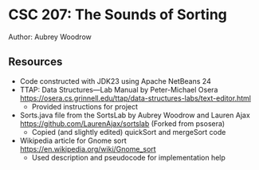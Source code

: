 # CSC 207: The Sounds of Sorting

Author: Aubrey Woodrow

## Resources

+ Code constructed with JDK23 using Apache NetBeans 24
+ TTAP: Data Structures—Lab Manual by Peter-Michael Osera
    https://osera.cs.grinnell.edu/ttap/data-structures-labs/text-editor.html
    - Provided instructions for project
+ Sorts.java file from the SortsLab by Aubrey Woodrow and Lauren Ajax
    https://github.com/LaurenAjax/sortslab (Forked from psosera)
    - Copied (and slightly edited) quickSort and mergeSort code
+ Wikipedia article for Gnome sort https://en.wikipedia.org/wiki/Gnome_sort
    - Used description and pseudocode for implementation help